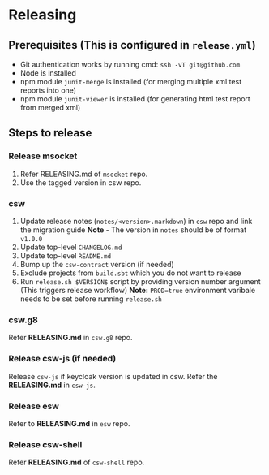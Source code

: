 # Releasing

## Prerequisites (This is configured in `release.yml`)

* Git authentication works by running cmd: `ssh -vT git@github.com`
* Node is installed
* npm module `junit-merge` is installed (for merging multiple xml test reports into one)
* npm module `junit-viewer` is installed (for generating html test report from merged xml)

## Steps to release

### Release msocket

1. Refer RELEASING.md of `msocket` repo.
2. Use the tagged version in csw repo.

### csw

1. Update release notes (`notes/<version>.markdown`) in `csw` repo and link the migration guide
 **Note** - The version in `notes` should be of format `v1.0.0`
1. Update top-level `CHANGELOG.md`
1. Update top-level `README.md`
1. Bump up the `csw-contract` version (if needed)
1. Exclude projects from `build.sbt` which you do not want to release
1. Run `release.sh $VERSION$` script by providing version number argument (This triggers release workflow)
    **Note:** `PROD=true` environment varibale needs to be set before running `release.sh`

### csw.g8

Refer **RELEASING.md** in `csw.g8` repo.

### Release csw-js (if needed)

Release `csw-js` if keycloak version is updated in csw. Refer the **RELEASING.md** in `csw-js`.

### Release esw

Refer to **RELEASING.md** in `esw` repo.

### Release csw-shell

Refer **RELEASING.md** of `csw-shell` repo.
